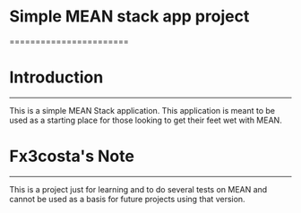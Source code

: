 # Simple MEAN stack app project
=======================

# Introduction
------------
This is a simple MEAN Stack application. This application is meant to be used as a starting place for those
looking to get their feet wet with MEAN.

# Fx3costa's Note
---------------------------
This is a project just for learning and to do several tests on MEAN and cannot
be used as a basis for future projects using that version.
